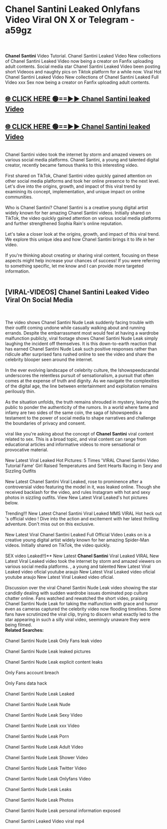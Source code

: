 <h1> Chanel Santini Leaked Onlyfans Video Viral ON X or Telegram - a59gz </h1>

# 
<br>
<strong>Chanel Santini</strong> Video Tutorial. Chanel Santini Leaked Video New collections of  Chanel Santini Leaked Video now being a creator on Fanfix uploading adult contents. Social media star Chanel Santini Leaked Video been posting short Videoos and naughty pics on Tiktok platform for a while now. Viral Hot Chanel Santini Leaked Video New collections of Chanel Santini Leaked Full Video xxx Sex now being a creator on Fanfix uploading adult contents.
<br>

## [🌐 CLICK HERE 🟢==►► Chanel Santini leaked Video ](https://onlyclips.site?title=Chanel_Santini&ref=git)


## [🌐 CLICK HERE 🟢==►► Chanel Santini leaked Video ](https://onlyclips.site?title=Chanel_Santini&ref=git)

<br>
Chanel Santini video took the internet by storm and amazed viewers on various social media platforms. Chanel Santini, a young and talented digital creator, recently became famous thanks to this interesting video.
<br><br>
First shared on TikTok, Chanel Santini video quickly gained attention on other social media platforms and took her online presence to the next level. Let's dive into the origins, growth, and impact of this viral trend by examining its concept, implementation, and unique impact on online communities.
<br><br>
Who is Chanel Santini? Chanel Santini is a creative young digital artist widely known for her amazing Chanel Santini videos. Initially shared on TikTok, the video quickly gained attention on various social media platforms and further strengthened Sophia Rain's online reputation.
<br><br>
Let's take a closer look at the origins, growth, and impact of this viral trend. We explore this unique idea and how Chanel Santini brings it to life in her video.
<br><br>
If you're thinking about creating or sharing viral content, focusing on these aspects might help increase your chances of success! If you were referring to something specific, let me know and I can provide more targeted information.
<br><br>
<h2>[VIRAL-VIDEOS] Chanel Santini Leaked Video Viral On Social Media</h2>
<br><br>
The video shows Chanel Santini Nude Leak suddenly facing trouble with their outfit coming undone while casually walking about and running errands. Despite the embarrassment most would feel at having a wardrobe malfunction publicly, viral footage shows Chanel Santini Nude Leak simply laughing the incident off themselves. It is this down-to-earth reaction that has earned Chanel Santini Nude Leak such positive responses rather than ridicule after surprised fans rushed online to see the video and share the celebrity blooper seen around the internet.
<br><br>
In the ever evolving landscape of celebrity culture, the Ishowspeedscandal underscores the relentless pursuit of sensationalism, a pursuit that often comes at the expense of truth and dignity. As we navigate the complexities of the digital age, the line between entertainment and exploitation remains perilously thin.
<br><br>
As the situation unfolds, the truth remains shrouded in mystery, leaving the public to ponder the authenticity of the rumors. In a world where fame and infamy are two sides of the same coin, the saga of Ishowspeedis a testament to the power of social media to shape narratives and challenge the boundaries of privacy and consent.
<br><br>
viral like you're asking about the concept of <strong>Chanel Santini</strong> viral content related to sex. This is a broad topic, and viral content can range from educational articles and informative videos to more sensational or provocative material.
<br><br>
New Latest Viral Leaked Hot Pictures: 5 Times 'VIRAL Chanel Santini Video Tutorial Fame' Girl Raised Temperatures and Sent Hearts Racing in Sexy and Sizzling Outfits
<br><br>
New Latest Chanel Santini Viral Leaked, rose to prominence after a controversial video featuring the model in it, was leaked online. Though she received backlash for the video, and rules Instagram with hot and sexy photos in sizzling outfits. View New Latest Viral Leaked's hot pictures below.
<br><br>
Trending!!! New Latest Chanel Santini Viral Leaked MMS VIRAL Hot heck out 's official video ! Dive into the action and excitement with her latest thrilling adventure. Don't miss out on this exclusive.
<br><br>
New Latest Viral Chanel Santini Leaked Full Official Video Leaks on  is a creative young digital artist widely known for her amazing Spider-Man videos. Initially shared on TikTok, the video quickly.
<br><br>
SEX video Leaked!!)** New Latest <strong>Chanel Santini</strong> Viral Leaked VIRAL New Latest Viral Leaked video took the internet by storm and amazed viewers on various social media platforms. , a young and talented New Latest Viral Leaked video oficial youtube araujo New Latest Viral Leaked video oficial youtube araujo New Latest Viral Leaked video oficial.
<br><br>
Discussion over the viral Chanel Santini Nude Leak video showing the star candidly dealing with sudden wardrobe issues dominated pop culture chatter online. Fans watched and rewatched the short video, praising Chanel Santini Nude Leak for taking the malfunction with grace and humor even as cameras captured the celebrity video now flooding timelines. Some fans have scrutinized the viral clip, trying to discern what exactly led to the star appearing in such a silly viral video, seemingly unaware they were being filmed.
<br>
<strong>Related Searches:</strong>
<br><br>
Chanel Santini Nude Leak Only Fans leak video
<br><br>
Chanel Santini Nude Leak leaked pictures
<br><br>
Chanel Santini Nude Leak explicit content leaks
<br><br>
Only Fans account breach
<br><br>
Only Fans data hack
<br><br>
Chanel Santini Nude Leak Leaked
<br><br>
Chanel Santini Nude Leak Nude
<br><br>
Chanel Santini Nude Leak Sexy Video
<br><br>
Chanel Santini Nude Leak xxx Video
<br><br>
Chanel Santini Nude Leak Porn
<br><br>
Chanel Santini Nude Leak Adult Video
<br><br>
Chanel Santini Nude Leak Shower Video
<br><br>
Chanel Santini Nude Leak Twitter Video
<br><br>
Chanel Santini Nude Leak Onlyfans Video
<br><br>
Chanel Santini Nude Leak Leaks
<br><br>
Chanel Santini Nude Leak Photos
<br><br>
Chanel Santini Nude Leak personal information exposed
<br><br>
Chanel Santini Leaked Video viral mp4